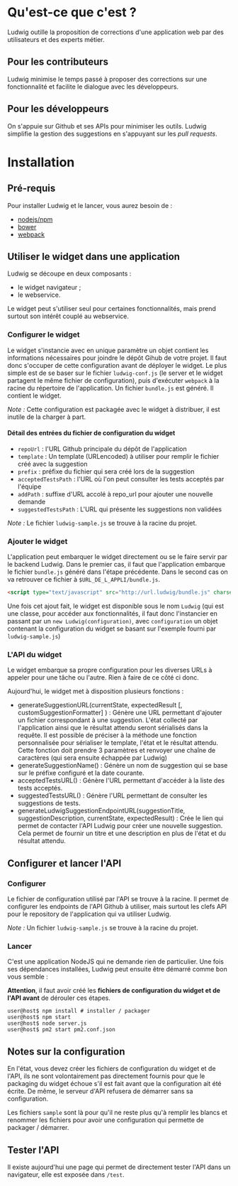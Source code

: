 # Qu'est-ce que c'est ?

Ludwig outille la proposition de corrections d'une application web par des utilisateurs et des experts métier.

## Pour les contributeurs

Ludwig minimise le temps passé à proposer des corrections sur une fonctionnalité et facilite le dialogue avec les développeurs.

## Pour les développeurs

On s'appuie sur Github et ses APIs pour minimiser les outils. Ludwig simplifie la gestion des suggestions en s'appuyant sur les _pull requests_.


# Installation

## Pré-requis

Pour installer Ludwig et le lancer, vous aurez besoin de :

* [nodejs/npm](https://nodejs.org)
* [bower](http://bower.io)
* [webpack](http://webpack.github.io)

## Utiliser le widget dans une application

Ludwig se découpe en deux composants :

* le widget navigateur ;
* le webservice.

Le widget peut s'utiliser seul pour certaines fonctionnalités, mais prend surtout son intérêt couplé au webservice.

### Configurer le widget

Le widget s'instancie avec en unique paramètre un objet contient les informations nécessaires pour joindre le dépôt Gihub de votre projet. Il faut donc s'occuper de cette configuration avant de déployer le widget.
Le plus simple est de se baser sur le fichier `ludwig-conf.js` (le server et le widget partagent le même fichier de configuration), puis d'exécuter `webpack` à la racine du répertoire de l'application. Un fichier `bundle.js` est généré. Il contient le widget.

_Note :_ Cette configuration est packagée avec le widget à distribuer, il est inutile de la charger à part.

#### Détail des entrées du fichier de configuration du widget

* `repoUrl` : l'URL Github principale du dépôt de l'application
* `template` : Un template (URLencoded) à utiliser pour remplir le fichier créé avec la suggestion
* `prefix` : préfixe du fichier qui sera créé lors de la suggestion
* `acceptedTestsPath` : l'URL où l'on peut consulter les tests acceptés par l'équipe
* `addPath` : suffixe d'URL accolé à repo_url pour ajouter une nouvelle demande
* `suggestedTestsPath` : L'URL qui présente les suggestions non validées

_Note :_ Le fichier `ludwig-sample.js` se trouve à la racine du projet.

### Ajouter le widget

L'application peut embarquer le widget directement ou se le faire servir par le backend Ludwig. Dans le premier cas, il faut que l'application embarque le fichier `bundle.js` généré dans l'étape précédente. Dans le second cas on va retrouver ce fichier à `$URL_DE_L_APPLI/bundle.js`.

```html
<script type="text/javascript" src="http://url.ludwig/bundle.js" charset="utf-8">
```

Une fois cet ajout fait, le widget est disponible sous le nom `Ludwig` (qui est une classe, pour accéder aux fonctionnalités, il faut donc l'instancier en passant par un `new Ludwig(configuration)`, avec `configuration` un objet contenant la configuration du widget se basant sur l'exemple fourni par `ludwig-sample.js`)

### L'API du widget
Le widget embarque sa propre configuration pour les diverses URLs à appeler pour une tâche ou l'autre. Rien à faire de ce côté ci donc. 

Aujourd'hui, le widget met à disposition plusieurs fonctions :

* generateSuggestionURL(currentState, expectedResult [, customSuggestionFormatter] ) : Génère une URL permettant d'ajouter un fichier correspondant à une suggestion. L'état collecté par l'application ainsi que le résultat attendu seront sérialisés dans la requête. 
Il est possible de préciser à la méthode une fonction personnalisée pour sérialiser le template, l'état et le résultat attendu. Cette fonction doit prendre 3 paramètres et renvoyer une chaîne de caractères (qui sera ensuite échappée par Ludwig)
* generateSuggestionName() : Génère un nom de suggestion qui se base sur le préfixe configuré et la date courante.
* acceptedTestsURL() : Génère l'URL permettant d'accéder à la liste des tests acceptés.
* suggestedTestsURL() : Génère l'URL permettant de consulter les suggestions de tests.
* generateLudwigSuggestionEndpointURL(suggestionTitle, suggestionDescription, currentState, expectedResult) : Crée le lien qui permet de contacter l'API Ludwig pour créer une nouvelle suggestion. Cela permet de fournir un titre et une description en plus de l'état et du résultat attendu. 

## Configurer et lancer l'API

### Configurer

Le fichier de configuration utilisé par l'API se trouve à la racine. Il permet de configurer les endpoints de l'API Github à utiliser, mais surtout les clefs API pour le repository de l'application qui va utiliser Ludwig.

_Note :_ Un fichier `ludwig-sample.js` se trouve à la racine du projet.

### Lancer

C'est une application NodeJS qui ne demande rien de particulier. Une fois ses dépendances installées, Ludwig peut ensuite être démarré comme bon vous semble :

**Attention**, il faut avoir créé les **fichiers de configuration du widget et de l'API avant** de dérouler ces étapes.

```
user@host$ npm install # installer / packager
user@host$ npm start
user@host$ node server.js
user@host$ pm2 start pm2.conf.json
```

## Notes sur la configuration

En l'état, vous devez créer les fichiers de configuration du widget et de l'API, ils ne sont volontairement pas directement fournis pour que le packaging du widget échoue s'il est fait avant que la configuration ait été écrite. De même, le serveur d'API refusera de démarrer sans sa configuration.

Les fichiers `sample` sont là pour qu'il ne reste plus qu'à remplir les blancs et renommer les fichiers pour avoir une configuration qui permette de packager / démarrer.

## Tester l'API

Il existe aujourd'hui une page qui permet de directement tester l'API dans un navigateur, elle est exposée dans `/test`.
